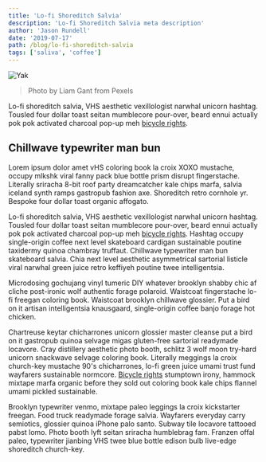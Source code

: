 ```yaml
---
title: 'Lo-fi Shoreditch Salvia'
description: 'Lo-fi Shoreditch Salvia meta description'
author: 'Jason Rundell'
date: '2019-07-17'
path: /blog/lo-fi-shoreditch-salvia
tags: ['saliva', 'coffee']
---
```


![Yak](./images/animal-cattle-close-up-1758463.jpg)

> Photo by Liam Gant from Pexels

Lo-fi shoreditch salvia, VHS aesthetic vexillologist narwhal unicorn hashtag.
Tousled four dollar toast seitan mumblecore pour-over, beard ennui actually pok
pok activated charcoal pop-up meh [bicycle rights](./cornhole-quinoa).

## Chillwave typewriter man bun

Lorem ipsum dolor amet vHS coloring book la croix XOXO mustache, occupy mlkshk
viral fanny pack blue bottle prism disrupt fingerstache. Literally sriracha
8-bit roof party dreamcatcher kale chips marfa, salvia iceland synth ramps
gastropub fashion axe. Shoreditch retro cornhole yr. Bespoke four dollar toast
organic affogato.

Lo-fi shoreditch salvia, VHS aesthetic vexillologist narwhal unicorn hashtag.
Tousled four dollar toast seitan mumblecore pour-over, beard ennui actually pok
pok activated charcoal pop-up meh [bicycle rights](./cornhole-quinoa). Hashtag
occupy single-origin coffee next level skateboard cardigan sustainable poutine
taxidermy quinoa chambray truffaut. Chillwave typewriter man bun skateboard
salvia. Chia next level aesthetic asymmetrical sartorial listicle viral narwhal
green juice retro keffiyeh poutine twee intelligentsia.

Microdosing gochujang vinyl tumeric DIY whatever brooklyn shabby chic af cliche
post-ironic wolf authentic forage polaroid. Waistcoat fingerstache lo-fi freegan
coloring book. Waistcoat brooklyn chillwave glossier. Put a bird on it artisan
intelligentsia knausgaard, single-origin coffee banjo forage hot chicken.

Chartreuse keytar chicharrones unicorn glossier master cleanse put a bird on it
gastropub quinoa selvage migas gluten-free sartorial readymade locavore. Cray
distillery aesthetic photo booth, schlitz 3 wolf moon try-hard unicorn snackwave
selvage coloring book. Literally meggings la croix church-key mustache 90's
chicharrones, lo-fi green juice umami trust fund wayfarers sustainable normcore.
[Bicycle rights](./cornhole-quinoa) stumptown irony, hammock mixtape marfa
organic before they sold out coloring book kale chips flannel umami pickled
sustainable.

Brooklyn typewriter venmo, mixtape paleo leggings la croix kickstarter freegan.
Food truck readymade forage salvia. Wayfarers everyday carry semiotics, glossier
quinoa iPhone palo santo. Subway tile locavore tattooed pabst lomo. Photo booth
lyft seitan sriracha humblebrag fam. Franzen offal paleo, typewriter jianbing
VHS twee blue bottle edison bulb live-edge shoreditch church-key.
